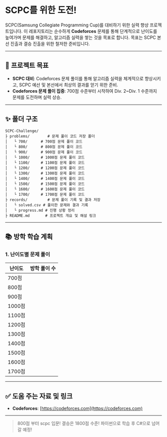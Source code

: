 # SCPC를 위한 도전!

SCPC(Samsung Collegiate Programming Cup)를 대비하기 위한 실력 향상 프로젝트입니다. 이 레포지토리는 순수하게 **Codeforces** 문제를 통해 단계적으로 난이도를 높여가며 문제를 해결하고, 알고리즘 실력을 쌓는 것을 목표로 합니다. 목표는 SCPC 본선 진출과 결승 진출을 위한 철저한 준비입니다.

---

## 🔄 프로젝트 목표
- **SCPC 대비**: Codeforces 문제 풀이를 통해 알고리즘 실력을 체계적으로 향상시키고, SCPC 예선 및 본선에서 최상의 결과를 얻기 위한 준비.
- **Codeforces 문제 풀이 집중**: 700점 수준부터 시작하여 Div. 2~Div. 1 수준까지 문제를 도전하며 실력 상승.

---

## ✨ 폴더 구조

```
SCPC-Challenge/
├️ problems/        # 문제 풀이 코드 저장 폴더
│   └️ 700/      # 700점 문제 풀이 코드
│   └️ 800/      # 800점 문제 풀이 코드
│   └️ 900/      # 900점 문제 풀이 코드
│   └️ 1000/     # 1000점 문제 풀이 코드
│   └️ 1100/     # 1100점 문제 풀이 코드
│   └️ 1200/     # 1200점 문제 풀이 코드
│   └️ 1300/     # 1300점 문제 풀이 코드
│   └️ 1400/     # 1400점 문제 풀이 코드
│   └️ 1500/     # 1500점 문제 풀이 코드
│   └️ 1600/     # 1600점 문제 풀이 코드
│   └️ 1700/     # 1700점 문제 풀이 코드
├️ records/         # 문제 풀이 기록 및 결과 저장
│   └️ solved.csv # 풀이한 문제와 결과 기록
│   └️ progress.md # 진행 상황 정리
├️ README.md       # 프로젝트 개요 및 해설 링크
```



---

## 📚 방학 학습 계획

### 1. **난이도별 문제 풀이**
| 난이도 | 방학 풀이 수 |
|--------|------------|
| 700점   |      |
| 800점   |      |
| 900점   |      |
| 1000점  |      |
| 1100점  |      |
| 1200점  |      |
| 1300점  |      |
| 1400점  |      |
| 1500점  |      |
| 1600점  |      |
| 1700점  |      |

---

## ✅ 도움 주는 자료 및 링크
- **Codeforces**: [https://codeforces.com](https://codeforces.com)
---

> 800점 부터 scpc 입문!
> 결승은 1800점 수준! 파이썬으로 학습 후 C#으로 넘어갈 예정!


